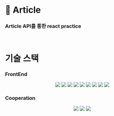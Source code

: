 # 📍 Article

### Article API를 통한 react practice


<br/>

# 기술 스택

<h3>  
  FrontEnd
</h3>
<p align="center">  
  <img src="https://img.shields.io/badge/HTML-white?logo=html5"/>
  <img src= "https://img.shields.io/badge/CSS-blue?logo=css3"/>
  <img src="https://img.shields.io/badge/ES6-black?logo=JavaScript"/>
  <img src= "https://img.shields.io/badge/TypeScript-black?logo=typescript&logoColor=blue"/>
  <img src= "https://img.shields.io/badge/React-black?logo=react"/>
  <img src= "https://img.shields.io/badge/Redux-593D88?logo=Redux&logoColor=white"/>
  <img src= "https://img.shields.io/badge/ReduxSaga-999999?logo=Redux-saga&logoColor=white"/>
  <img src= "https://img.shields.io/badge/-emotion-ff69b4"/>
  <img src="https://img.shields.io/badge/Storybook-white?logo=Storybook"/>
</p>



<h3>  
  Cooperation
</h3>
<p align="center">
  <img src="https://img.shields.io/badge/Notion-white?logo=notion&logoColor=black">
  <img src="https://img.shields.io/badge/GitHub-100000?logo=github" />
  <img src= "https://img.shields.io/badge/Git-FF4500?logo=git&logoColor=white"/>

</p>
<br/>
